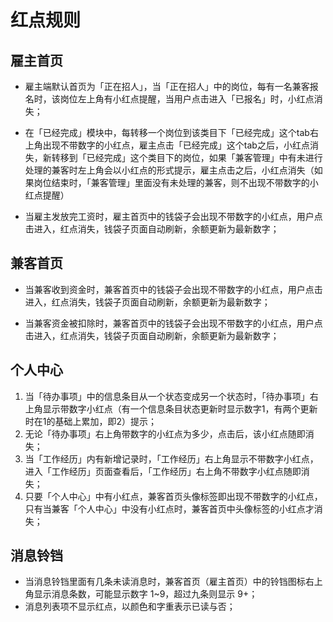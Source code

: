 # 红点规则
## 雇主首页
- 雇主端默认首页为「正在招人」，当「正在招人」中的岗位，每有一名兼客报名时，该岗位左上角有小红点提醒，当用户点击进入「已报名」时，小红点消失；

- 在「已经完成」模块中，每转移一个岗位到该类目下「已经完成」这个tab右上角出现不带数字的小红点，雇主点击「已经完成」这个tab之后，小红点消失，新转移到「已经完成」这个类目下的岗位，如果「兼客管理」中有未进行处理的兼客时左上角会以小红点的形式提示，雇主点击之后，小红点消失（如果岗位结束时，「兼客管理」里面没有未处理的兼客，则不出现不带数字的小红点提醒）

- 当雇主发放完工资时，雇主首页中的钱袋子会出现不带数字的小红点，用户点击进入，红点消失，钱袋子页面自动刷新，余额更新为最新数字；

## 兼客首页
- 当兼客收到资金时，兼客首页中的钱袋子会出现不带数字的小红点，用户点击进入，红点消失，钱袋子页面自动刷新，余额更新为最新数字；

- 当兼客资金被扣除时，兼客首页中的钱袋子会出现不带数字的小红点，用户点击进入，红点消失，钱袋子页面自动刷新，余额更新为最新数字；

## 个人中心
1. 当「待办事项」中的信息条目从一个状态变成另一个状态时，「待办事项」右上角显示带数字小红点（有一个信息条目状态更新时显示数字1，有两个更新时在1的基础上累加，即2）提示；2. 无论「待办事项」右上角带数字的小红点为多少，点击后，该小红点随即消失；3. 当「工作经历」内有新增记录时，「工作经历」右上角显示不带数字小红点，进入「工作经历」页面查看后，「工作经历」右上角不带数字小红点随即消失；4. 只要「个人中心」中有小红点，兼客首页头像标签即出现不带数字的小红点，只有当兼客「个人中心」中没有小红点时，兼客首页中头像标签的小红点才消失；


## 消息铃铛
- 当消息铃铛里面有几条未读消息时，兼客首页（雇主首页）中的铃铛图标右上角显示消息条数，可能显示数字 1~9，超过九条则显示 9+；
- 消息列表项不显示红点，以颜色和字重表示已读与否；
